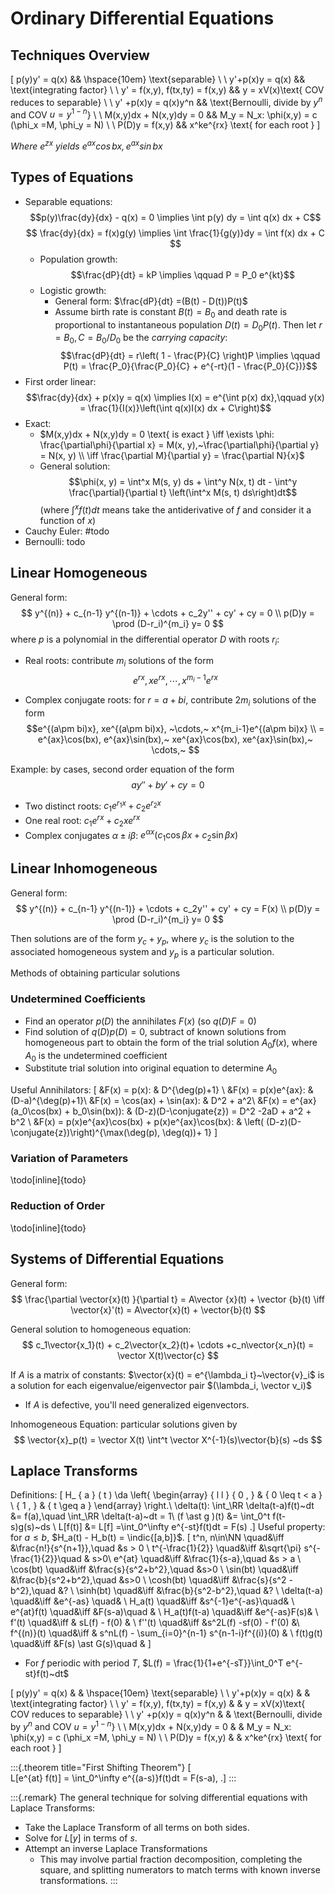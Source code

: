 # Ordinary Differential Equations

## Techniques Overview
\[
p(y)y' = q(x) && \hspace{10em} \text{separable} \\ \\
y'+p(x)y = q(x) && \text{integrating factor} \\ \\
y' = f(x,y), f(tx,ty) = f(x,y) && y = xV(x)\text{ COV reduces to separable} \\ \\
y' +p(x)y = q(x)y^n && \text{Bernoulli, divide by $y^n$ and COV $u = y^{1-n}$} \\ \\
M(x,y)dx + N(x,y)dy = 0 && M_y = N_x: \phi(x,y) = c (\phi_x =M, \phi_y = N) \\ \\
P(D)y = f(x,y) && x^ke^{rx} \text{ for each root }
\]

*Where $e^{zx}$ yields $e^{ax}\cos bx, e^{ax}\sin bx$*

## Types of Equations

- Separable equations:
$$p(y)\frac{dy}{dx} - q(x) = 0 \implies \int p(y) dy = \int q(x) dx + C$$
$$
\frac{dy}{dx} = f(x)g(y) \implies \int \frac{1}{g(y)}dy = \int f(x) dx + C
$$
	- Population growth: $$\frac{dP}{dt} = kP \implies \qquad P = P_0 e^{kt}$$
	- Logistic growth:
		- General form: $\frac{dP}{dt} =(B(t) - D(t))P(t)$
		- Assume birth rate is constant $B(t) = B_0$ and death rate is proportional to instantaneous population $D(t) = D_0 P(t)$. Then let $r = B_0, C = B_0/D_0$ be the *carrying capacity*:
		$$\frac{dP}{dt} = r\left( 1 - \frac{P}{C} \right)P \implies \qquad P(t) = \frac{P_0}{\frac{P_0}{C} + e^{-rt}(1 - \frac{P_0}{C})}$$
- First order linear: $$\frac{dy}{dx} + p(x)y = q(x) \implies I(x) = e^{\int p(x) dx},\qquad y(x) = \frac{1}{I(x)}\left(\int q(x)I(x) dx + C\right)$$
- Exact:
	- $M(x,y)dx + N(x,y)dy = 0 \text{ is exact } \iff \exists \phi: \frac{\partial\phi}{\partial x} = M(x, y),~\frac{\partial\phi}{\partial y} = N(x, y) \\ \iff \frac{\partial M}{\partial y} = \frac{\partial N}{x}$
	- General solution: $$\phi(x, y) = \int^x M(s, y) ds + \int^y N(x, t) dt - \int^y \frac{\partial}{\partial t} \left(\int^x M(s, t) ds\right)dt$$
	(where $\int^x f(t) dt$ means take the antiderivative of $f$ and consider it a function of $x$)
- Cauchy Euler: #todo
- Bernoulli: todo

## Linear Homogeneous

General form:
$$
y^{(n)} + c_{n-1} y^{(n-1)} + \cdots + c_2y'' + cy' + cy = 0 \\
p(D)y = \prod (D-r_i)^{m_i} y= 0
$$
where $p$ is a polynomial in the differential operator $D$ with roots $r_i$:

- Real roots: contribute $m_i$ solutions of the form
	$$e^{rx}, xe^{rx}, \cdots, x^{m_i-1}e^{rx}$$

- Complex conjugate roots: for $r=a+bi$, contribute $2m_i$ solutions of the form
	$$e^{(a\pm bi)x}, xe^{(a\pm bi)x}, ~\cdots,~ x^{m_i-1}e^{(a\pm bi)x} \\
	= e^{ax}\cos(bx), e^{ax}\sin(bx),~ xe^{ax}\cos(bx), xe^{ax}\sin(bx),~ \cdots,~
	$$


Example: by cases, second order equation of the form $$ay'' + by' + cy = 0$$
- Two distinct roots: $c_1 e^{r_1 x} + c_2 e^{r_2 x}$
- One real root: $c_1 e^{rx} + c_2 x e^{rx}$
- Complex conjugates $\alpha \pm i \beta$: $e^{\alpha x}(c_1 \cos \beta x + c_2 \sin \beta x)$

## Linear Inhomogeneous

General form:
$$
y^{(n)} + c_{n-1} y^{(n-1)} + \cdots + c_2y'' + cy' + cy = F(x) \\
p(D)y = \prod (D-r_i)^{m_i} y= 0
$$

Then solutions are of the form $y_c + y_p$, where $y_c$ is the solution to the associated homogeneous system and $y_p$ is a particular solution.

Methods of obtaining particular solutions

### Undetermined Coefficients

- Find an operator $p(D)$ the annihilates $F(x)$ (so $q(D)F = 0$)
- Find solution of $q(D)p(D) = 0$, subtract of known solutions from homogeneous part to obtain the form of the trial solution $A_0f(x)$, where $A_0$ is the undetermined coefficient
- Substitute trial solution into original equation to determine $A_0$

Useful Annihilators:
\[
&F(x) = p(x): & D^{\deg(p)+1} \\
&F(x) = p(x)e^{ax}: & (D-a)^{\deg(p)+1}\\
&F(x) = \cos(ax) + \sin(ax): & D^2 + a^2\\
&F(x) = e^{ax}(a_0\cos(bx) + b_0\sin(bx)): & (D-z)(D-\conjugate{z}) = D^2 -2aD + a^2 + b^2 \\
&F(x) = p(x)e^{ax}\cos(bx) + p(x)e^{ax}\cos(bx): & \left( (D-z)(D-\conjugate{z})\right)^{\max(\deg(p), \deg(q))+ 1}
\]


### Variation of Parameters

\todo[inline]{todo}

### Reduction of Order

\todo[inline]{todo}

## Systems of Differential Equations

General form: 
$$
\frac{\partial \vector{x}(t) }{\partial t} = A\vector {x}(t) + \vector {b}(t) \iff \vector{x}'(t) = A\vector{x}(t) + \vector{b}(t)
$$

General solution to homogeneous equation:
$$
c_1\vector{x_1}(t) + c_2\vector{x_2}(t)+ \cdots +c_n\vector{x_n}(t) = \vector X(t)\vector{c}
$$


If $A$ is a matrix of constants: $\vector{x}(t) = e^{\lambda_i t}~\vector{v}_i$ is a solution for each eigenvalue/eigenvector pair $(\lambda_i, \vector v_i)$
- If $A$ is defective, you'll need generalized eigenvectors.

Inhomogeneous Equation: particular solutions given by 
$$
\vector{x}_p(t) = \vector X(t) \int^t \vector X^{-1}(s)\vector{b}(s) ~ds
$$

## Laplace Transforms

Definitions:
\[
H_ { a } ( t ) \da \left\{ \begin{array} { l l } { 0 , } & { 0 \leq t < a } \\ { 1 , } & { t \geq a } \end{array} \right.\\
\delta(t): \int_\RR \delta(t-a)f(t)~dt &= f(a),\quad \int_\RR \delta(t-a)~dt = 1\\
(f \ast g )(t) &= \int_0^t f(t-s)g(s)~ds \\
L[f(t)] &= L[f] =\int_0^\infty e^{-st}f(t)dt = F(s)
.\]
Useful property: for $a\leq b$, $H_a(t) - H_b(t) = \indic{[a,b]}$.
\[
t^n, n\in\NN \quad&\iff  &\frac{n!}{s^{n+1}},\quad &s > 0 \\
t^{-\frac{1}{2}} \quad&\iff &\sqrt{\pi} s^{-\frac{1}{2}}\quad & s>0\\
e^{at} \quad&\iff &\frac{1}{s-a},\quad &s > a \\
\cos(bt) \quad&\iff &\frac{s}{s^2+b^2},\quad &s>0 \\
\sin(bt) \quad&\iff &\frac{b}{s^2+b^2},\quad &s>0 \\
\cosh(bt) \quad&\iff &\frac{s}{s^2 - b^2},\quad &? \\
\sinh(bt) \quad&\iff &\frac{b}{s^2-b^2},\quad &? \\
\delta(t-a) \quad&\iff &e^{-as} \quad& \\
H_a(t) \quad&\iff &s^{-1}e^{-as}\quad& \\
e^{at}f(t) \quad&\iff &F(s-a)\quad & \\
H_a(t)f(t-a) \quad&\iff &e^{-as}F(s)& \\
f'(t) \quad&\iff & sL(f) - f(0) & \\
f''(t) \quad&\iff &s^2L(f) -sf(0) - f'(0) &\\
f^{(n)}(t) \quad&\iff & s^nL(f) - \sum_{i=0}^{n-1} s^{n-1-i}f^{(i)}(0) & \\
f(t)g(t) \quad&\iff &F(s) \ast G(s)\quad &
\]

- For $f$ periodic with period $T$, $L(f) = \frac{1}{1+e^{-sT}}\int_0^T e^{-st}f(t)~dt$

\[
p(y)y' = q(x)                  &  & \hspace{10em} \text{separable} \\ \\
y'+p(x)y = q(x)                &  & \text{integrating factor} \\ \\
y' = f(x,y), f(tx,ty) = f(x,y) &  & y = xV(x)\text{ COV reduces to separable} \\ \\
y' +p(x)y = q(x)y^n            &  & \text{Bernoulli, divide by $y^n$ and COV $u = y^{1-n}$} \\ \\
M(x,y)dx + N(x,y)dy = 0        &  & M_y = N_x: \phi(x,y) = c (\phi_x =M, \phi_y = N) \\ \\
P(D)y = f(x,y)                 &  & x^ke^{rx} \text{ for each root }
\]

:::{.theorem title="First Shifting Theorem"}
\[  
L[e^{at} f(t)] = \int_0^\infty e^{(a-s)}f(t)dt = F(s-a),
.\]
:::

:::{.remark}
The general technique for solving differential equations with Laplace Transforms:
- Take the Laplace Transform of all terms on both sides.
- Solve for $L[y]$ in terms of $s$.
- Attempt an inverse Laplace Transformations
  - This may involve partial fraction decomposition, completing the square, and splitting numerators to match terms with known inverse transformations.
:::
